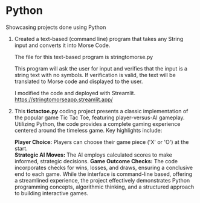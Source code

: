 # Python 
Showcasing projects done using Python

1. Created a text-based (command line) program that takes any String input and converts it into Morse Code.

   The file for this text-based program is stringtomorse.py

   This program will ask the user for input and verifies that the input is a string text with no symbols.
   If verification is valid, the text will be translated to Morse code and displayed to the user.

   I modified the code and deployed with Streamlit. 
   https://stringtomorseapp.streamlit.app/


2. This **tictactoe.py** coding project presents a classic implementation of the popular game Tic Tac Toe, featuring player-versus-AI gameplay. Utilizing Python, the code provides a complete gaming experience centered around the timeless game. Key highlights include:

   **Player Choice:** Players can choose their game piece ('X' or 'O') at the start.   
   **Strategic AI Moves:** The AI employs calculated scores to make informed, strategic decisions.
   **Game Outcome Checks:** The code incorporates checks for wins, losses, and draws, ensuring a conclusive end to each game.
   While the interface is command-line based, offering a streamlined experience, the project effectively demonstrates Python programming       concepts, algorithmic thinking, and a structured approach to building interactive games.

